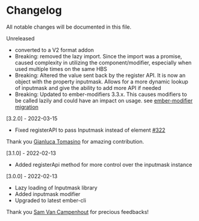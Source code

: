 # Changelog

All notable changes will be documented in this file.

Unreleased
- converted to a V2 format addon
- Breaking: removed the lazy import. Since the import was a promise, caused complexity in utilizing the component/modifier, especially when used multiple times on the same HBS
- Breaking: Altered the value sent back by the register API. It is now an object with the property inputmask. Allows for a more dynamic lookup of inputmask and give the ability to add more API if needed
- Breaking: Updated to ember-modifiers 3.3.x. This causes modifiers to be called lazily and could have an impact on usage. see [ember-modifier migration](https://github.com/ember-modifier/ember-modifier/blob/master/MIGRATIONS.md#40)

[3.2.0] - 2022-03-15
- Fixed registerAPI to pass Inputmask instead of element [#322](https://github.com/sinankeskin/ember-inputmask/pull/322)

Thank you [Gianluca Tomasino](https://github.com/gianlucatomasino) for amazing contribution.

[3.1.0] - 2022-02-13
- Added registerApi method for more control over the inputmask instance

[3.0.0] - 2022-02-13
- Lazy loading of Inputmask library
- Added inputmask modifier
- Upgraded to latest ember-cli

Thank you [Sam Van Campenhout](https://github.com/Windvis) for precious feedbacks!
